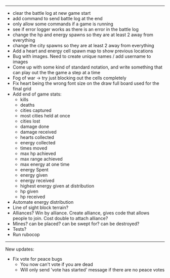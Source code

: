 -------------------------
- clear the battle log at new game start
- add command to send battle log at the end
- only allow some commands if a game is running
- see if error logger works as there is an error in the battle log
- change the hp and energy spawns so they are at least 2 away from everything
- change the city spawns so they are at least 2 away from everything
- Add a heart and energy cell spawn map to show previous locations
- Bug with images. Need to create unique names / add username to images
- Come up with some kind of standard notation, and write something that can play out the the game a step at a time
- Fog of war -> try just blocking out the cells completely
- Fix heart being the wrong font size on the draw full board used for the final grid
- Add end of game stats:
  -  kills
  -  deaths
  -  cities captured
  -  most cities held at once
  -  cities lost
  -  damage done
  -  damage received
  -  hearts collected
  -  energy collected
  -  times moved
  -  max hp achieved
  -  max range achieved
  -  max energy at one time
  -  energy Spent
  -  energy given
  -  energy received
  -  highest energy given at distribution
  -  hp given
  -  hp received
- Automate energy distribution
- Line of sight block terrain?
- Alliances? Win by alliance. Create alliance, gives code that allows people to join. Cost double to attach alliance?
- Mines? can be placed? can be swept for? can be destroyed?
- Tests?
- Run rubocop

-------------------------
New updates:
- Fix vote for peace bugs
  - You now can't vote if you are dead
  - Will only send 'vote has started' message if there are no peace votes
